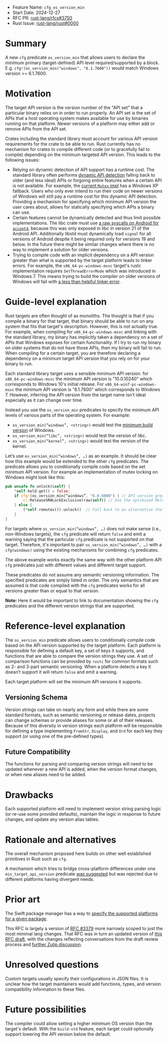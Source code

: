 - Feature Name: `cfg_os_version_min`
- Start Date: 2024-12-27
- RFC PR: [rust-lang/rfcs#3750](https://github.com/rust-lang/rfcs/pull/3750)
- Rust Issue: [rust-lang/rust#0000](https://github.com/rust-lang/rust/issues/0000)

# Summary
[summary]: #summary

A new `cfg` predicate `os_version_min` that allows users to declare the minimum primary (target-defined) API level required/supported by a block.
E.g. `cfg!(os_version_min("windows", "6.1.7600"))` would match Windows version >= 6.1.7600.

# Motivation
[motivation]: #motivation

The target API version is the version number of the "API set" that a particular binary relies on in order to run properly.  An API set is the set of APIs that a host operating system makes available for use by binaries running on that platform.  Newer versions of a platform may either add or remove APIs from the API set.

Crates including the standard library must account for various API version requirements for the crate to be able to run.  Rust currently has no mechanism for crates to compile different code (or to gracefully fail to compile) depending on the minimum targeted API version. This leads to the following issues:

* Relying on dynamic detection of API support has a runtime cost. The standard library often performs [dynamic API detection](https://github.com/rust-lang/rust/blob/f283d3f02cf3ed261a519afe05cde9e23d1d9278/library/std/src/sys/windows/compat.rs) falling back to older (and less ideal) APIs or forgoing entire features when a certain API is not available. For example, the [current `Mutex` impl](https://github.com/rust-lang/rust/blob/234099d1d12bef9d6e81a296222fbc272dc51d89/library/std/src/sys/windows/mutex.rs#L1-L20) has a Windows XP fallback. Users who only ever intend to run their code on newer versions of Windows will still pay a runtime cost for this dynamic API detection. Providing a mechanism for specifying which minimum API version the user cares about, allows for statically specifying which APIs a binary can use.
* Certain features cannot be dynamically detected and thus limit possible implementations. The libc crate must use [a raw syscalls on Android for `accept4`](https://github.com/rust-lang/libc/pull/1968), because this was only exposed in libc in version 21 of the Android API.  Additionally libstd must dynamically load `signal` for all versions of Android despite it being required only for versions 19 and below. In the future there might be similar changes where there is no way to implement a solution for older versions.
* Trying to compile code with an implicit dependency on a API version greater than what is supported by the target platform leads to linker errors. For example, the `x86_64-pc-windows-msvc` target's rustc implementation requires `SetThreadErrorMode` which was introduced in Windows 7. This means trying to build the compiler on older versions of Windows will fail with [a less than helpful linker error](https://github.com/rust-lang/rust/issues/35471).

# Guide-level explanation
[guide-level-explanation]: #guide-level-explanation

Rust targets are often thought of as monoliths.
The thought is that if you compile a binary for that target, that binary should be able to run on any system that fits that target's description.
However, this is not actually true.
For example, when compiling for `x86_64-pc-windows-msvc` and linking with the standard library, my binary has implicitly taken a dependency on a set of APIs that Windows exposes for certain functionality.
If I try to run my binary on older systems that do not have those APIs, then my binary will fail to run.
When compiling for a certain target, you are therefore declaring a dependency on a minimum target API version that you rely on for your binary to run.

Each standard library target uses a sensible minimum API version. for `x86_64-pc-windows-msvc` the minimum API version is "10.0.10240" which corresponds to Windows 10's initial release.
For `x86_64-win7-pc-windows-msvc` the minimum API version is "6.1.7600" which corresponds to Windows 7.
However, inferring the API version from the target name isn't ideal especially as it can change over time.

Instead you use the `os_version_min` predicates to specify the minimum API levels of various parts of the operating system.  For example:

* `os_version_min(“windows”, <string>)` would test the [minimum build version](https://gaijin.at/en/infos/windows-version-numbers) of Windows.
* `os_version_min(“libc”, <string>)` would test the version of libc.
* `os_version_min(“kernel”, <string>)` would test the version of the kernel.

Let’s use `os_version_min(“windows”, …)` as an example.  It should be clear how this example would be extended to the other `cfg` predicates. The predicate allows you to conditionally compile code based on the set minimum API version. For example an implementation of mutex locking on Windows might look like this:

```rust
pub unsafe fn unlock(&self) {
    *self.held.get() = false;
    if cfg!(os_version_min(“windows”, "6.0.6000") { // API version greater than Vista
        c::ReleaseSRWLockExclusive(raw(self)) // Use the optimized ReleaseSRWLockExclusive routine
    } else {
        (*self.remutex()).unlock()  // Fall back to an alternative that works on older Windows versions
    }
}
```

For targets where `os_version_min(“windows”, …)` does not make sense (i.e., non-Windows targets), the `cfg` predicate will return `false` and emit a warning saying that the particular `cfg` predicate is not supported on that target. Therefore, it's important to pair `os_version_min(“windows”, …)` with a `cfg(windows)` using the existing mechanisms for combining `cfg` predicates.

The above example works exactly the same way with the other platform API `cfg` predicates just with different values and different target support.

These predicates do not assume any semantic versioning information. The specified predicates are simply listed in order. The only semantics that are assumed is that code compiled with the `cfg` predicates works for all versions greater than or equal to that version.

**Note:** Here it would be important to link to documentation showing the `cfg` predicates and the different version strings that are supported.

# Reference-level explanation
[reference-level-explanation]: #reference-level-explanation

The `os_version_min` predicate allows users to conditionally compile code based on the API version supported by the target platform.
Each platform is responsible for defining a default key, a set of keys it supports, and functions that are able to compare the version strings they use.
A set of comparison functions can be provided by `rustc` for common formats such as 2- and 3-part semantic versioning.
When a platform detects a key it doesn’t support it will return `false` and emit a warning.

Each target platform will set the minimum API versions it supports.

## Versioning Schema

Version strings can take on nearly any form and while there are some standard formats, such as semantic versioning or release dates, projects can change schemas or provide aliases for some or all of their releases.
Because of this diversity in version strings each platform will be responsible for defining a type implementing `FromStr`, `Display`, and `Ord` for each key they support (or using one of the pre-defined types).

## Future Compatibility

The functions for parsing and comparing version strings will need to be updated whenever a new API is added, when the version format changes, or when new aliases need to be added.

# Drawbacks
[drawbacks]: #drawbacks

Each supported platform will need to implement version string parsing logic (or re-use some provided defaults), maintain the logic in response to future changes, and update any version alias tables.

# Rationale and alternatives
[rationale-and-alternatives]: #rationale-and-alternatives

The overall mechanism proposed here builds on other well established primitives in Rust such as `cfg`.

A mechanism which tries to bridge cross-platform differences under one `min_target_api_version` predicate [was suggested](https://github.com/rust-lang/rfcs/blob/b0f94000a3ddbd159013e100e48cd887ba2a0b54/text/0000-min-target-api-version.md) but was rejected due to different platforms having divergent needs.

# Prior art
[prior-art]: #prior-art

The Swift package manager has a way to [specify the supported platforms for a given package](https://docs.swift.org/package-manager/PackageDescription/PackageDescription.html#supportedplatform).

This RFC is largely a version of [RFC #3379](https://github.com/rust-lang/rfcs/pull/3379) more narrowly scoped to just the most minimal lang changes.
That RFC was in turn an updated version of [this RFC draft](https://github.com/rust-lang/rfcs/pull/3036), with the changes reflecting conversations from the draft review process and [further Zulip discussion](https://rust-lang.zulipchat.com/#narrow/stream/213817-t-lang/topic/CFG.20OS.20Redux.20.28migrated.29/near/294738760).

# Unresolved questions
[unresolved-questions]: #unresolved-questions

Custom targets usually specify their configurations in JSON files.
It is unclear how the target maintainers would add functions, types, and version compatibility information to these files.

# Future possibilities
[future-possibilities]: #future-possibilities

The compiler could allow setting a higher minimum OS version than the target's default.
With the `build-std` feature, each target could optionally support lowering the API version below the default.
